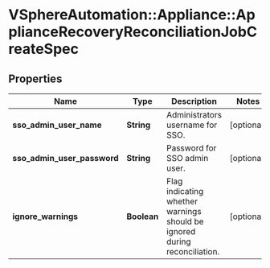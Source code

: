 # VSphereAutomation::Appliance::ApplianceRecoveryReconciliationJobCreateSpec

## Properties
Name | Type | Description | Notes
------------ | ------------- | ------------- | -------------
**sso_admin_user_name** | **String** | Administrators username for SSO. | [optional] 
**sso_admin_user_password** | **String** | Password for SSO admin user. | [optional] 
**ignore_warnings** | **Boolean** | Flag indicating whether warnings should be ignored during reconciliation. | [optional] 


